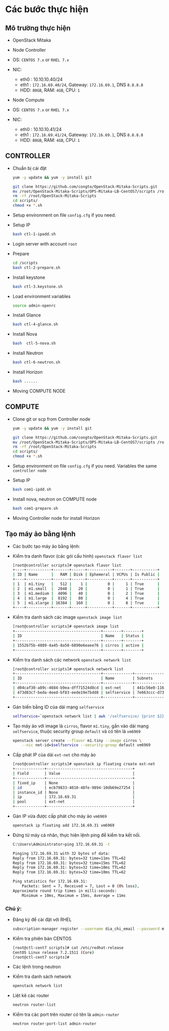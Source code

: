 # Các bước thực hiện

## Mô trường thực hiện
- OpenStack Mitaka
- Node Controller
 - OS: `CENTOS 7.x` or `RHEL 7.x`
 - NIC: 
    - eth0 : 10.10.10.40/24
    - eth1 : `172.16.69.40/24`, Gateway: `172.16.69.1`,  DNS `8.8.8.8`
   - HDD: `80GB`, RAM: `4GB`, CPU: `1`
  
- Node Compute
 - OS: `CENTOS 7.x` or `RHEL 7.x`
 - NIC: 
    - eth0 : 10.10.10.41/24
    - eth1 : `172.16.69.41/24`, Gateway: `172.16.69.1`,  DNS `8.8.8.8`
   - HDD: `80GB`, RAM: `4GB`, CPU: `1`

   
## CONTROLLER
- Chuẩn bị cài đặt
    ```sh
    yum -y update && yum -y install git

    git clone https://github.com/congto/OpenStack-Mitaka-Scripts.git
    mv /root/OpenStack-Mitaka-Scripts/OPS-Mitaka-LB-CentOS7/scripts /root
    rm -rf /root/OpenStack-Mitaka-Scripts
    cd scripts/
    chmod +x *.sh
    ```
- Setup environment on file `config.cfg` if you need.

- Setup IP
    ```sh
    bash ctl-1-ipadd.sh
    ```

- Login server with account `root` 
- Prepare 
    ```sh
    cd /scripts
    bash ctl-2-prepare.sh
    ```

- Install keystone
    ```sh
    bash ctl-3.keystone.sh
    ```

- Load  environment variables
    ```sh
    source admin-openrc
    ```

- Install Glance
    ```sh
    bash ctl-4-glance.sh
    ```

- Install Nova
    ```sh
    bash  ctl-5-nova.sh
    ```

- Install Neutron
    ```sh
    bash ctl-6-neutron.sh
    ```

- Install Horizon
    ```sh
    bash ......
    ```

- Moving COMPUTE NODE

## COMPUTE
- Clone git or scp from Controller node
    ```sh
    yum -y update && yum -y install git

    git clone https://github.com/congto/OpenStack-Mitaka-Scripts.git
    mv /root/OpenStack-Mitaka-Scripts/OPS-Mitaka-LB-CentOS7/scripts /root
    rm -rf /root/OpenStack-Mitaka-Scripts
    cd scripts/
    chmod +x *.sh
    ```
- Setup environment on file `config.cfg` if you need. Variables the same `controller node`

- Setup IP
    ```sh
    bash com1-ipdd.sh
    ```

- Install nova, neutron on COMPUTE node
    ```sh
    bash com1-prepare.sh
    ```

- Moving Controller node for install Horizon


## Tạo máy ảo bằng lệnh
- Các bước tạo máy ảo bằng lệnh:

 - Kiểm tra danh flavor (các gói cấu hình) `openstack flavor list`
    ```sh
    [root@controller scripts]# openstack flavor list
    +----+-----------+-------+------+-----------+-------+-----------+
    | ID | Name      |   RAM | Disk | Ephemeral | VCPUs | Is Public |
    +----+-----------+-------+------+-----------+-------+-----------+
    | 1  | m1.tiny   |   512 |    1 |         0 |     1 | True      |
    | 2  | m1.small  |  2048 |   20 |         0 |     1 | True      |
    | 3  | m1.medium |  4096 |   40 |         0 |     2 | True      |
    | 4  | m1.large  |  8192 |   80 |         0 |     4 | True      |
    | 5  | m1.xlarge | 16384 |  160 |         0 |     8 | True      |
    +----+-----------+-------+------+-----------+-------+-----------+
    ```
    
 - Kiểm tra danh sách các image `openstack image list`
    ```sh
    [root@controller scripts]# openstack image list
    +--------------------------------------+--------+--------+
    | ID                                   | Name   | Status |
    +--------------------------------------+--------+--------+
    | 1552b75b-4889-4a45-8a58-6890e6eaee76 | cirros | active |
    +--------------------------------------+--------+--------+
    ```

 - Kiểm tra danh sách các network `openstack network list`
    ```sh
    [root@controller scripts]# openstack network list
    +--------------------------------------+-------------+--------------------------------------+
    | ID                                   | Name        | Subnets                              |
    +--------------------------------------+-------------+--------------------------------------+
    | d04caf30-a89c-4684-b9ea-dff71524d8cd | ext-net     | 441c56e0-116f-4539-bdbb-8f6657ec5170 |
    | 473d83c7-beda-4eed-bf83-eede19e7bdd8 | selfservice | 7e663ccc-d73d-4f06-bedf-7bb1e508ad0a |
    +--------------------------------------+-------------+--------------------------------------+
    ````
    
 - Gán biến bằng ID của dải mạng `selfservice`
    ```sh
    selfservice=`openstack network list | awk '/selfservice/ {print $2}'`
    ```
    
 - Tạo máy ảo với image là `cirros`, flavor `m1.tiny`, gắn vào dải mạng `selfservice`, thuộc security group `default` và có tên là `vm6969`
    ```sh
    openstack server create --flavor m1.tiny --image cirros \
        --nic net-id=$selfservice --security-group default vm6969
    ```
 
 - Cấp phát IP của dải `ext-net` cho máy ảo
    ```sh
    [root@controller scripts]# openstack ip floating create ext-net
    +-------------+--------------------------------------+
    | Field       | Value                                |
    +-------------+--------------------------------------+
    | fixed_ip    | None                                 |
    | id          | ecb79833-4010-48fe-9894-10db69e27254 |
    | instance_id | None                                 |
    | ip          | 172.16.69.31                         |
    | pool        | ext-net                              |
    +-------------+--------------------------------------+
    ```
    
 - Gán IP vừa được cấp phát cho máy ảo `vm6969`
    ```sh
    openstack ip floating add 172.16.69.31 vm6969
    ```
    
 - Đứng từ máy cá nhân, thực hiện lệnh ping để kiểm tra kết nối.
    ```sh
    C:\Users\Administrator>ping 172.16.69.31 -t

    Pinging 172.16.69.31 with 32 bytes of data:
    Reply from 172.16.69.31: bytes=32 time=11ms TTL=62
    Reply from 172.16.69.31: bytes=32 time=15ms TTL=62
    Reply from 172.16.69.31: bytes=32 time=10ms TTL=62
    Reply from 172.16.69.31: bytes=32 time=10ms TTL=62
    
    Ping statistics for 172.16.69.31:
        Packets: Sent = 7, Received = 7, Lost = 0 (0% loss),
    Approximate round trip times in milli-seconds:
        Minimum = 10ms, Maximum = 15ms, Average = 11ms
    ```

###  Chú ý: 

- Đăng ký để cài đặt với RHEL
    ```sh
    subscription-manager register --username dia_chi_email --password mat_khau --auto-attach
    ```

- Kiểm tra phiên bản CENTOS

    ```sh
    [root@ctl-cent7 scripts]# cat /etc/redhat-release
    CentOS Linux release 7.2.1511 (Core)
    [root@ctl-cent7 scripts]#
    ```

- Các lệnh trong neutron

 - Kiểm tra danh sách network
    ```sh
    openstack network list
    ```
 
 - Liệt kê các router
    ```sh
    neutron router-list
    ```
 
 - Kiểm tra các port trên router có tên là `admin-router`
    ```sh
    neutron router-port-list admin-router
    ```
